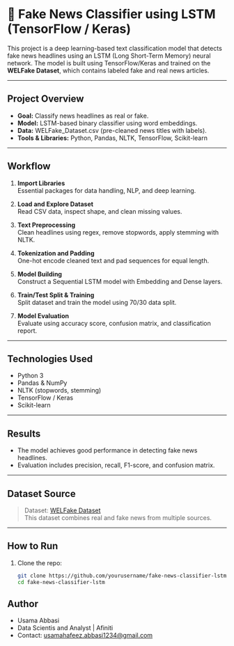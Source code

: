 # 📰 Fake News Classifier using LSTM (TensorFlow / Keras)

This project is a deep learning-based text classification model that detects fake news headlines using an LSTM (Long Short-Term Memory) neural network. The model is built using TensorFlow/Keras and trained on the **WELFake Dataset**, which contains labeled fake and real news articles.

---

## Project Overview

- **Goal:** Classify news headlines as real or fake.
- **Model:** LSTM-based binary classifier using word embeddings.
- **Data:** WELFake_Dataset.csv (pre-cleaned news titles with labels).
- **Tools & Libraries:** Python, Pandas, NLTK, TensorFlow, Scikit-learn

---

## Workflow

1. **Import Libraries**  
   Essential packages for data handling, NLP, and deep learning.

2. **Load and Explore Dataset**  
   Read CSV data, inspect shape, and clean missing values.

3. **Text Preprocessing**  
   Clean headlines using regex, remove stopwords, apply stemming with NLTK.

4. **Tokenization and Padding**  
   One-hot encode cleaned text and pad sequences for equal length.

5. **Model Building**  
   Construct a Sequential LSTM model with Embedding and Dense layers.

6. **Train/Test Split & Training**  
   Split dataset and train the model using 70/30 data split.

7. **Model Evaluation**  
   Evaluate using accuracy score, confusion matrix, and classification report.

---

## Technologies Used

- Python 3
- Pandas & NumPy
- NLTK (stopwords, stemming)
- TensorFlow / Keras
- Scikit-learn

---

## Results

- The model achieves good performance in detecting fake news headlines.
- Evaluation includes precision, recall, F1-score, and confusion matrix.

---

## Dataset Source

> Dataset: [WELFake Dataset](https://www.kaggle.com/datasets/rdaaraki/welfake-dataset)  
> This dataset combines real and fake news from multiple sources.

---

## How to Run

1. Clone the repo:
   ```bash
   git clone https://github.com/yourusername/fake-news-classifier-lstm.git
   cd fake-news-classifier-lstm

## Author
- Usama Abbasi
- Data Scientis and Analyst | Afiniti
- Contact: usamahafeez.abbasi1234@gmail.com
